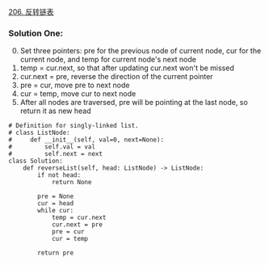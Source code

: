 [206. 反转链表](https://leetcode-cn.com/problems/reverse-linked-list/)

### Solution One:
0. Set three pointers: pre for the previous node of current node, cur for the current node, and temp for current node's next node
1. temp = cur.next, so that after updating cur.next won't be missed
2. cur.next = pre, reverse the direction of the current pointer
3. pre = cur, move pre to next node
4. cur = temp, move cur to next node
5. After all nodes are traversed, pre will be pointing at the last node, so return it as new head
```
# Definition for singly-linked list.
# class ListNode:
#     def __init__(self, val=0, next=None):
#         self.val = val
#         self.next = next
class Solution:
    def reverseList(self, head: ListNode) -> ListNode:
        if not head:
            return None
        
        pre = None
        cur = head
        while cur:
            temp = cur.next
            cur.next = pre
            pre = cur
            cur = temp
            
        return pre
```
